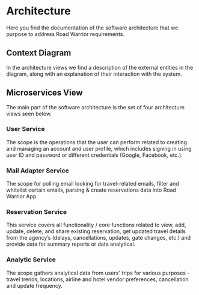 # Architecture

Here you find the documentation of the software architecture that we purpose to address Road Warrior requirements.

## Context Diagram

In the architecture views we find a description of the external entities in the diagram, along with an explanation of their interaction with the system.

## Microservices View

The main part of the software architecture is the set of four architecture views seen below.

### User Service

The scope is the operations that the user can perform related to creating and managing an account and user profile, which includes signing in using user ID and password or different credentials (Google, Facebook, etc.).

### Mail Adapter Service

The scope for polling email looking for travel-related emails, filter and whitelist certain emails, parsing & create reservations data into Road Warrior App.

### Reservation Service

This service covers all functionality / core functions related to view, add, update, delete, and share existing reservation, get updated travel details from the agency’s (delays, cancellations, updates, gate changes, etc.) and provide data for summary reports or data analytical.

### Analytic Service

The scope gathers analytical data from users' trips for various purposes - travel trends, locations, airline and hotel vendor preferences, cancellation and update frequency.
